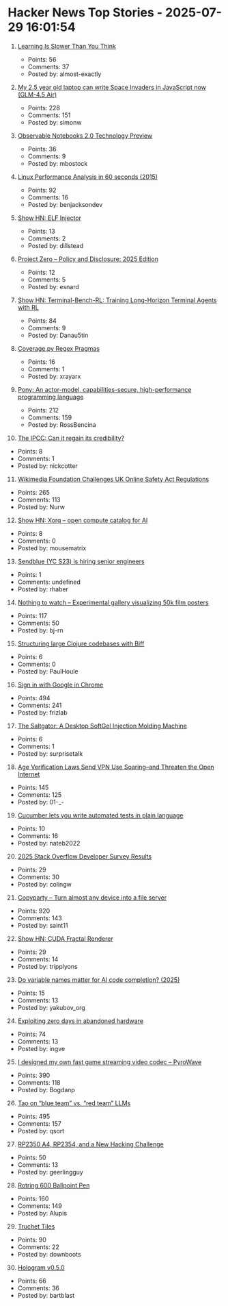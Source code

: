 # Hacker News Top Stories - 2025-07-29 16:01:54

1. [Learning Is Slower Than You Think](https://nisheethvishnoi.substack.com/p/learning-is-slower-than-you-think)
   - Points: 56
   - Comments: 37
   - Posted by: almost-exactly

2. [My 2.5 year old laptop can write Space Invaders in JavaScript now (GLM-4.5 Air)](https://simonwillison.net/2025/Jul/29/space-invaders/)
   - Points: 228
   - Comments: 151
   - Posted by: simonw

3. [Observable Notebooks 2.0 Technology Preview](https://observablehq.com/notebook-kit/)
   - Points: 36
   - Comments: 9
   - Posted by: mbostock

4. [Linux Performance Analysis in 60 seconds (2015)](https://netflixtechblog.com/linux-performance-analysis-in-60-000-milliseconds-accc10403c55)
   - Points: 92
   - Comments: 16
   - Posted by: benjacksondev

5. [Show HN: ELF Injector](https://github.com/dillstead/elf_injector)
   - Points: 13
   - Comments: 2
   - Posted by: dillstead

6. [Project Zero – Policy and Disclosure: 2025 Edition](https://googleprojectzero.blogspot.com/2025/07/reporting-transparency.html)
   - Points: 12
   - Comments: 5
   - Posted by: esnard

7. [Show HN: Terminal-Bench-RL: Training Long-Horizon Terminal Agents with RL](https://github.com/Danau5tin/terminal-bench-rl)
   - Points: 84
   - Comments: 9
   - Posted by: Danau5tin

8. [Coverage.py Regex Pragmas](https://nedbatchelder.com/blog/202507/coveragepy_regex_pragmas.html)
   - Points: 16
   - Comments: 1
   - Posted by: xrayarx

9. [Pony: An actor-model, capabilities-secure, high-performance programming language](https://www.ponylang.io/discover/)
   - Points: 212
   - Comments: 159
   - Posted by: RossBencina

10. [The IPCC: Can it regain its credibility?](https://www.meer.com/en/91051-the-ipcc-can-it-regain-its-credibility)
   - Points: 8
   - Comments: 1
   - Posted by: nickcotter

11. [Wikimedia Foundation Challenges UK Online Safety Act Regulations](https://wikimediafoundation.org/news/2025/07/17/wikimedia-foundation-challenges-uk-online-safety-act-regulations/)
   - Points: 265
   - Comments: 113
   - Posted by: Nurw

12. [Show HN: Xorq – open compute catalog for AI](https://github.com/xorq-labs/xorq)
   - Points: 8
   - Comments: 0
   - Posted by: mousematrix

13. [Sendblue (YC S23) is hiring senior engineers](https://www.ycombinator.com/companies/sendblue/jobs/VP7cA0F-senior-backend-engineer)
   - Points: 1
   - Comments: undefined
   - Posted by: rhaber

14. [Nothing to watch – Experimental gallery visualizing 50k film posters](https://nothing-to-watch.port80.ch)
   - Points: 117
   - Comments: 50
   - Posted by: bj-rn

15. [Structuring large Clojure codebases with Biff](https://biffweb.com/p/structuring-large-codebases/)
   - Points: 6
   - Comments: 0
   - Posted by: PaulHoule

16. [Sign in with Google in Chrome](https://underpassapp.com/news/2025/7/5.html)
   - Points: 494
   - Comments: 241
   - Posted by: frizlab

17. [The Saltgator: A Desktop SoftGel Injection Molding Machine](https://www.core77.com/posts/137875/The-Saltgator-A-Desktop-SoftGel-Injection-Molding-Machine)
   - Points: 6
   - Comments: 1
   - Posted by: surprisetalk

18. [Age Verification Laws Send VPN Use Soaring–and Threaten the Open Internet](https://www.wired.com/story/vpn-use-spike-age-verification-laws-uk/)
   - Points: 145
   - Comments: 125
   - Posted by: 01-_-

19. [Cucumber lets you write automated tests in plain language](https://cucumber.io/)
   - Points: 10
   - Comments: 16
   - Posted by: nateb2022

20. [2025 Stack Overflow Developer Survey Results](https://survey.stackoverflow.co/2025)
   - Points: 29
   - Comments: 30
   - Posted by: colingw

21. [Copyparty – Turn almost any device into a file server](https://github.com/9001/copyparty)
   - Points: 920
   - Comments: 143
   - Posted by: saint11

22. [Show HN: CUDA Fractal Renderer](https://github.com/tripplyons/cuda-fractal-renderer)
   - Points: 29
   - Comments: 14
   - Posted by: tripplyons

23. [Do variable names matter for AI code completion? (2025)](https://yakubov.org/blogs/2025-07-25-variable-naming-impact-on-ai-code-completion)
   - Points: 15
   - Comments: 13
   - Posted by: yakubov_org

24. [Exploiting zero days in abandoned hardware](https://blog.trailofbits.com/2025/07/25/exploiting-zero-days-in-abandoned-hardware/)
   - Points: 74
   - Comments: 13
   - Posted by: ingve

25. [I designed my own fast game streaming video codec – PyroWave](https://themaister.net/blog/2025/06/16/i-designed-my-own-ridiculously-fast-game-streaming-video-codec-pyrowave/)
   - Points: 390
   - Comments: 118
   - Posted by: Bogdanp

26. [Tao on “blue team” vs. “red team” LLMs](https://mathstodon.xyz/@tao/114915604830689046)
   - Points: 495
   - Comments: 157
   - Posted by: qsort

27. [RP2350 A4, RP2354, and a New Hacking Challenge](https://www.raspberrypi.com/news/rp2350-a4-rp2354-and-a-new-hacking-challenge/)
   - Points: 50
   - Comments: 13
   - Posted by: geerlingguy

28. [Rotring 600 Ballpoint Pen](https://www.shellshore.com/review-rotring-600-ballpoint-pen/)
   - Points: 160
   - Comments: 149
   - Posted by: Alupis

29. [Truchet Tiles](https://en.wikipedia.org/wiki/Truchet_tiles)
   - Points: 90
   - Comments: 22
   - Posted by: downboots

30. [Hologram v0.5.0](https://hologram.page/blog/hologram-v0-5-0-released)
   - Points: 66
   - Comments: 36
   - Posted by: bartblast

